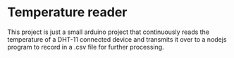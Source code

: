 # Temperature reader

This project is just a small arduino project that continuously reads the temperature of a DHT-11 connected device and transmits it over to a nodejs program to record in a .csv file for further processing.